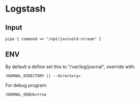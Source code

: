 # Logstash

## Input

    pipe { command => "/opt/journald-stream" }
    
    
## ENV

By default a define set this to "/var/log/journal", override with:
    
    JOURNAL_DIRECTORY || --directory=


For debug program:

    JOURNAL_DEBUG=true
